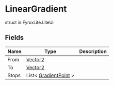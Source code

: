 # LinearGradient
struct in FyroxLite.LiteUi
## Fields
| Name | Type | Description |
|---|---|---|
| From | [Vector2](../LiteMath/Vector2.md) |  |
| To | [Vector2](../LiteMath/Vector2.md) |  |
| Stops | List< [GradientPoint](../LiteUi/GradientPoint.md) > |  |

